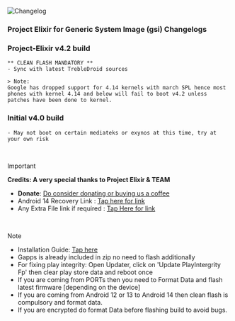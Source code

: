 ![Changelog](https://i.imgur.com/MsgqFFz.png)

### Project Elixir for Generic System Image (gsi) Changelogs

### Project-Elixir v4.2 build
```
** CLEAN FLASH MANDATORY **
- Sync with latest TrebleDroid sources

> Note:
Google has dropped support for 4.14 kernels with march SPL hence most phones with kernel 4.14 and below will fail to boot v4.2 unless patches have been done to kernel.
```

### Initial v4.0 build
```
- May not boot on certain mediateks or exynos at this time, try at your own risk
```

<br>

> [!Important]
> **Credits: A very special thanks to Project Elixir & TEAM**
> * **Donate**: [Do consider donating or buying us a coffee](https://projectelixiros.com/donate)
> * Android 14 Recovery Link : [Tap here for link](https://projectelixiros.com/download)
> * Any Extra File link if required : [Tap Here for link](https://sourceforge.net/projects/project-elixir/files/fourteen)

<br>

> [!Note]
> * Installation Guide: [Tap here](https://projectelixiros.com/download)
> * Gapps is already included in zip no need to flash additionally
> * For fixing play integrity: Open Updater, click on 'Update PlayIntergrity Fp' then clear play store data and reboot once
> * If you are coming from PORTs then you need to Format Data and flash latest firmware [depending on the device]
> * If you are coming from Android 12 or 13 to Android 14 then clean flash is compulsory and format data.
> * If you are encrypted do format Data before flashing build to avoid bugs.
